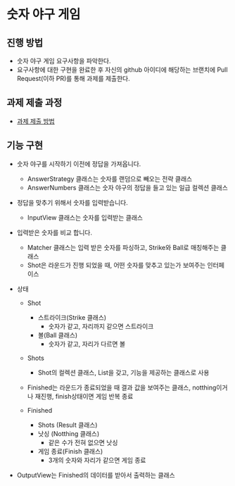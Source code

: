 # 숫자 야구 게임
## 진행 방법
* 숫자 야구 게임 요구사항을 파악한다.
* 요구사항에 대한 구현을 완료한 후 자신의 github 아이디에 해당하는 브랜치에 Pull Request(이하 PR)를 통해 과제를 제출한다.

## 과제 제출 과정
* [과제 제출 방법](https://github.com/next-step/nextstep-docs/tree/master/precourse)

## 기능 구현

* 숫자 야구를 시작하기 이전에 정답을 가져옵니다.
  - AnswerStrategy 클래스는 숫자를 랜덤으로 빼오는 전략 클래스 
  - AnswerNumbers 클래스는 숫자 야구의 정답을 들고 있는 일급 컬렉션 클래스

* 정답을 맞추기 위해서 숫자를 입력받습니다. 
  - InputView 클래스는 숫자를 입력받는 클래스

* 입력받은 숫자를 비교 합니다.
  - Matcher 클래스는 입력 받은 숫자를 파싱하고, Strike와 Ball로 매칭해주는 클래스 
  - Shot은 라운드가 진행 되었을 때, 어떤 숫자를 맞추고 있는가 보여주는 인터페이스
    
* 상태
    * Shot
        * 스트라이크(Strike 클래스)
          - 숫자가 같고, 자리까지 같으면 스트라이크 
        * 볼(Ball 클래스)
          - 숫자가 같고, 자리가 다르면 볼
    
    * Shots
      * Shot의 컬렉션 클래스, List<Shot>을 갖고, 기능을 제공하는 클래스로 사용
        
    * Finished는 라운드가 종료되었을 때 결과 값을 보여주는 클래스, notthing이거나  재진행, finish상태이면 게임 반복 종료 
      
    * Finished
        * Shots (Result 클래스)
        * 낫싱 (Notthing 클래스)
          - 같은 수가 전혀 없으면 낫싱
        * 게임 종료(Finish 클래스)
          - 3개의 숫자와 자리가 같으면 게임 종료

* OutputView는 Finished의 데이터를 받아서 출력하는 클래스    